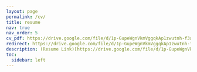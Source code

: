 ```yaml
---
layout: page
permalink: /cv/
title: resume
nav: true
nav_order: 5
cv_pdf: https://drive.google.com/file/d/1p-GupeWgnVkmVggqkAp1zwutnh-f3a11/view?usp=sharing
redirect: https://drive.google.com/file/d/1p-GupeWgnVkmVggqkAp1zwutnh-f3a11/view?usp=sharing
description: (Resume Link)[https://drive.google.com/file/d/1p-GupeWgnVkmVggqkAp1zwutnh-f3a11/view?usp=sharing]
toc:
  sidebar: left
---
```

